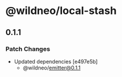 # @wildneo/local-stash

## 0.1.1

### Patch Changes

- Updated dependencies [e497e5b]
  - @wildneo/emitter@0.1.1

